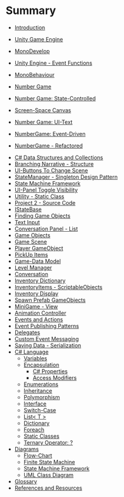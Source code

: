 # Summary

* [Introduction](README.md)
* [Unity Game Engine](chapter1.md)
* [MonoDevelop](monodevelop.md)
* [Unity Engine - Event Functions](unity_engine_-_event_functions.md)
* [MonoBehaviour](monobehaviour.md)
* [Number Game](number_game.md)
* [Number Game: State-Controlled](state_controlled_number_game.md)
* [Screen-Space Canvas](screen-space_canvas.md)
* [Number Game: UI-Text](state_controlled_ui-text.md)

* [NumberGame: Event-Driven](event-driven_numbergame.md)
* [NumberGame - Refactored](numbergame-refactored.md)
<!--* [Zombie Objects](zombie_objects.md)-->

<!--* [Zombie Prefab](zombie_prefab.md)-->

<!--* [Zombie - IDamage Interface](zombie_-_idamage_interface.md)-->

<!--* [Non-Player Character: Base-Class](non-player_character_base-class.md)-->

<!--* [IEnumerable, IEnumerator for Collections](zombie_ienumerable,_ienumerator.md)-->

<!--* [Zombie - Sorting](zombie_-_sorting.md)-->

<!--* [Unity - Serialization Problems with Polymorphic Types](unity_-_serialization_problems_with_polymorphic_ty.md) -->

* [C\# Data Structures and Collections](c_data_structures_and_collections.md)
* [Branching Narrative - Structure](branching_narrative_-_structure.md)
* [UI-Buttons To Change Scene](ui-buttons_to_change_Scene.md)
* [StateManager - Singleton Design Pattern](statemanager.md)
* [State Machine Framework](state_machine_framework.md)
* [UI-Panel Toggle Visibility](ui-panel_toggle_visibility.md)
* [Utility - Static Class](utility_-_static_class.md)
* [Project 2 - Source Code](project_2_-_source_code.md)
* [IStateBase](istatebase.md)
* [Finding Game Objects](finding_game_objects.md)
* [Text Input](text_input.md)
* [Conversation Panel - List](conversation_panel_-_listt.md)
* [Game Objects](game_objects.md)
* [Game Scene](game_scene.md)
* [Player GameObject](player_gameobject.md)
* [PickUp Items](pickup_items.md)
* [Game-Data Model](game-data_model.md)
* [Level Manager](level_manager.md)
* [Conversation](conversation.md)
* [Inventory Dictionary](inventory.md)
* [InventoryItems - ScriptableObjects](inventoryitems_-_scriptableobjects.md)
* [Inventory Display](inventory_store_-_scriptable_objects.md)
* [Spawn Prefab GameObjects](spawn_prefab_gameobjects.md)
* [MiniGame - View](minigame_-_view.md)
* [Animation Controller](animation_controller.md)
* [Events and Actions](events_and_actions.md)
* [Event Publishing Patterns](observer_pattern.md)
* [Delegates](delegates.md)
* [Custom Event Messaging](custom_event_messaging.md)
* [Saving Data - Serialization](saving_data_-_serialization.md)
* [C\# Language](c_language.md)
  * [Variables](variables.md)
  * [Encapsulation](encapsulation.md)
    * [C\# Properties](c_properties.md)
    * [Access Modifiers](access_modifiers.md)
  * [Enumerations](enumerations.md)
  * [Inheritance](inheritance.md)
  * [Polymorphism](polymorphism.md)
  * [Interface](interface.md)
  * [Switch-Case](switch-case.md)
  * [List&lt; T &gt;](list_t.md)
  * [Dictionary](dictionary.md)
  * [Foreach](foreach.md)
  * [Static Classes](static_classes.md)
  * [Ternary Operator: ?](ternary_operator.md)
* [Diagrams](diagrams.md)
  * [Flow-Chart](flow-chart_example.md)
  * [Finite State Machine](finite_state_machine.md)
  * [State Machine Framework](state_machine_framework_diagram.md)
  * [UML Class Diagram](uml_class_diagram.md)
* [Glossary](GLOSSARY.md)
* [References and Resources](references.md)

<!-- * [Story Inspiration ](story_inspiration.md) -->

